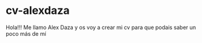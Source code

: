 # cv-alexdaza
Hola!!!
Me llamo Alex Daza y os voy a crear mi cv para que podais saber un poco más de mí
